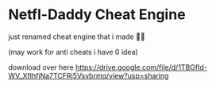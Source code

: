 # Netfl-Daddy Cheat Engine
just renamed cheat engine that i made 🤷‍♂️

(may work for anti cheats i have 0 idea)

download over here https://drive.google.com/file/d/1TBGfId-WV_XfIhfjNa7TCFRj5Vsvbrmq/view?usp=sharing
